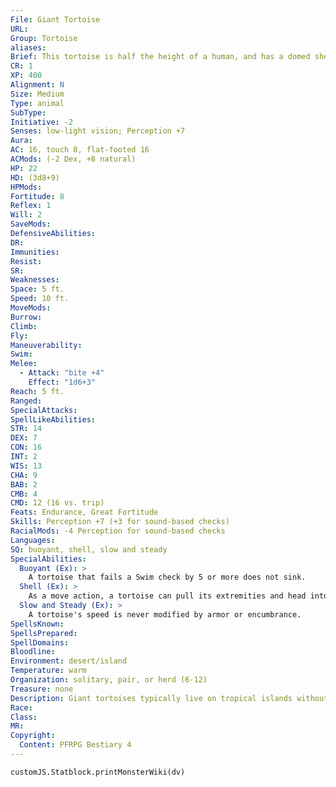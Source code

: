 ```yaml
---
File: Giant Tortoise
URL: 
Group: Tortoise
aliases: 
Brief: This tortoise is half the height of a human, and has a domed shell, leathery skin, and a long neck.
CR: 1
XP: 400
Alignment: N
Size: Medium
Type: animal
SubType: 
Initiative: -2
Senses: low-light vision; Perception +7
Aura: 
AC: 16, touch 8, flat-footed 16
ACMods: (-2 Dex, +8 natural)
HP: 22
HD: (3d8+9)
HPMods: 
Fortitude: 8
Reflex: 1
Will: 2
SaveMods: 
DefensiveAbilities: 
DR: 
Immunities: 
Resist: 
SR: 
Weaknesses: 
Space: 5 ft.
Speed: 10 ft.
MoveMods: 
Burrow: 
Climb: 
Fly: 
Maneuverability: 
Swim: 
Melee: 
  - Attack: "bite +4"
    Effect: "1d6+3"
Reach: 5 ft.
Ranged: 
SpecialAttacks: 
SpellLikeAbilities: 
STR: 14
DEX: 7
CON: 16
INT: 2
WIS: 13
CHA: 9
BAB: 2
CMB: 4
CMD: 12 (16 vs. trip)
Feats: Endurance, Great Fortitude
Skills: Perception +7 (+3 for sound-based checks)
RacialMods: -4 Perception for sound-based checks
Languages: 
SQ: buoyant, shell, slow and steady
SpecialAbilities:
  Buoyant (Ex): >
    A tortoise that fails a Swim check by 5 or more does not sink.
  Shell (Ex): >
    As a move action, a tortoise can pull its extremities and head into its shell. It can't move or attack as long as it remains in this state, but its armor bonus from natural armor increases by 4 as long as it does. It may end this state as a move action.
  Slow and Steady (Ex): >
    A tortoise's speed is never modified by armor or encumbrance.
SpellsKnown: 
SpellsPrepared: 
SpellDomains: 
Bloodline: 
Environment: desert/island
Temperature: warm
Organization: solitary, pair, or herd (6-12)
Treasure: none
Description: Giant tortoises typically live on tropical islands without large predators. Despite their impressive shells, their slow speed makes them easy prey, especially for vermin and other creatures that consume their eggs. Tortoises are herbivores, and can survive for months or even years without food or water. Despite being poor swimmers, their buoyancy and long necks capable mean they can survive for significant periods at sea. A typical giant tortoise is 3-1/2 feet tall to the top of the shell and weighs 500 pounds.
Race: 
Class: 
MR: 
Copyright:
  Content: PFRPG Bestiary 4
---
```

```dataviewjs
customJS.Statblock.printMonsterWiki(dv)
```
